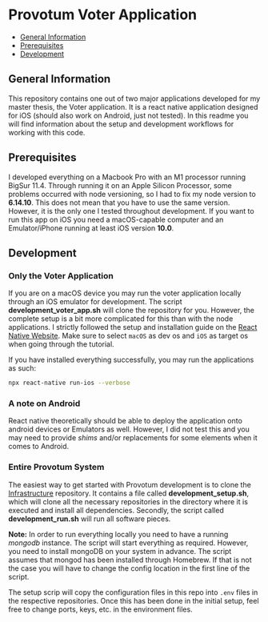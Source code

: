 # Provotum Voter Application


* [General Information](#general-information)
* [Prerequisites](#prerequisites)
* [Development](#development)

## General Information

This repository contains one out of two major applications developed for my master thesis, the Voter application. It is a react native application designed for iOS (should also work on Android, just not tested). In this readme you will find information about the setup and development workflows for working with this code. 

## Prerequisites

I developed everything on a Macbook Pro with an M1 processor running BigSur 11.4. Through running it on an Apple Silicon Processor, some problems occurred with node versioning, so I had to fix my node version to **6.14.10**. This does not mean that you have to use the same version. However, it is the only one I tested throughout development. If you want to run this app on iOS you need a macOS-capable computer and an Emulator/iPhone running at least iOS version **10.0**.

## Development

### Only the Voter Application

If you are on a macOS device you may run the voter application locally through an iOS emulator for development. The script **development_voter_app.sh** will clone the repository for you. However, the complete setup is a bit more complicated for this than with the node applications. I strictly followed the setup and installation guide on the [React Native Website](https://reactnative.dev/docs/environment-setup). Make sure to select `macOS` as dev os and `iOS` as target os when going through the tutorial. 

If you have installed everything successfully, you may run the applications as such:

```bash
npx react-native run-ios --verbose
```

### A note on Android

React native theoretically should be able to deploy the application onto android devices or Emulators as well. However, I did not test this and you may need to provide *shims* and/or replacements for some elements when it comes to Android.

### Entire Provotum System

The easiest way to get started with Provotum development is to clone the [Infrastructure](https://github.com/provotum/provotum-infrastructure-claudio) repository. It contains a file called **development_setup.sh**, which will clone all the necessary repositories in the directory where it is executed and install all dependencies. Secondly, the script called **development_run.sh** will run all software pieces. 

**Note:** In order to run everything locally you need to have a running *mongodb* instance. The script will start everything as required. However, you need to install mongoDB on your system in advance. The script assumes that mongod has been installed through Homebrew. If that is not the case you will have to change the config location in the first line of the script.


The setup scrip will copy the configuration files in this repo into `.env` files in the respective repositories. Once this has been done in the initial setup, feel free to change ports, keys, etc. in the environment files.


